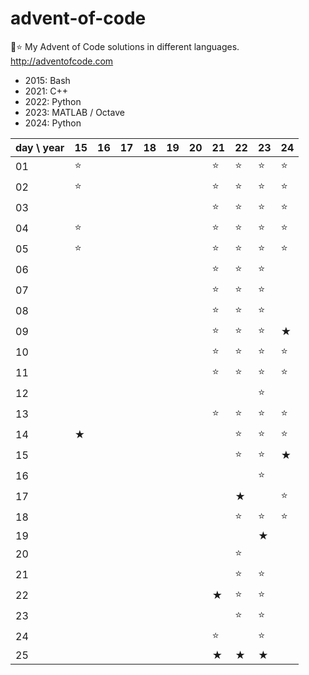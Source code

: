 # advent-of-code
🎄⭐ My Advent of Code solutions in different languages. http://adventofcode.com

- 2015: Bash
- 2021: C++
- 2022: Python
- 2023: MATLAB / Octave
- 2024: Python

| day \ year | 15  | 16  | 17  | 18  | 19  | 20  | 21  | 22  | 23  | 24  |
|------------|-----|-----|-----|-----|-----|-----|-----|-----|-----|-----|
| 01         | ⭐   |     |     |     |     |     | ⭐   | ⭐   | ⭐   | ⭐   |
| 02         | ⭐   |     |     |     |     |     | ⭐   | ⭐   | ⭐   | ⭐   |
| 03         |     |     |     |     |     |     | ⭐   | ⭐   | ⭐   | ⭐   |
| 04         | ⭐   |     |     |     |     |     | ⭐   | ⭐   | ⭐   | ⭐   |
| 05         | ⭐   |     |     |     |     |     | ⭐   | ⭐   | ⭐   | ⭐   |
| 06         |     |     |     |     |     |     | ⭐   | ⭐   | ⭐   |     |
| 07         |     |     |     |     |     |     | ⭐   | ⭐   | ⭐   |     |
| 08         |     |     |     |     |     |     | ⭐   | ⭐   | ⭐   |     |
| 09         |     |     |     |     |     |     | ⭐   | ⭐   | ⭐   | ★   |
| 10         |     |     |     |     |     |     | ⭐   | ⭐   | ⭐   | ⭐   |
| 11         |     |     |     |     |     |     | ⭐   | ⭐   | ⭐   | ⭐   |
| 12         |     |     |     |     |     |     |     |     |  ⭐  |     |
| 13         |     |     |     |     |     |     | ⭐   | ⭐   | ⭐   | ⭐   |
| 14         | ★   |     |     |     |     |     |     | ⭐   | ⭐   | ⭐   |
| 15         |     |     |     |     |     |     |     | ⭐   | ⭐   | ★   |
| 16         |     |     |     |     |     |     |     |     | ⭐   |     |
| 17         |     |     |     |     |     |     |     | ★   |     | ⭐   |
| 18         |     |     |     |     |     |     |     | ⭐   | ⭐   | ⭐   |
| 19         |     |     |     |     |     |     |     |     | ★   |     |
| 20         |     |     |     |     |     |     |     | ⭐   |     |     |
| 21         |     |     |     |     |     |     |     | ⭐   | ⭐   |     |
| 22         |     |     |     |     |     |     | ★   | ⭐   | ⭐   |     |
| 23         |     |     |     |     |     |     |     | ⭐   | ⭐   |     |
| 24         |     |     |     |     |     |     | ⭐   |     | ⭐   |     |
| 25         |     |     |     |     |     |     | ★   | ★   | ★   |     |
